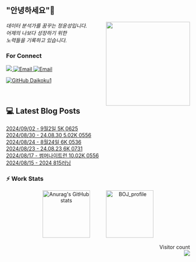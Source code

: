 
<h2> "안녕하세요"👋 </h2>
<img align='right' src="https://user-images.githubusercontent.com/50973778/144942576-b2f10b31-e628-43e4-b7da-3cc2144a5b73.gif" width="230">
<p><em> 데이터 분석가를 꿈꾸는 정윤성입니다.</br> 어제의 나보다 성장하기 위한 </br> 노력들을 기록하고 있습니다.</em></p>

### For Connect
<a href="https://blog.naver.com/jjys9047" target="_blank"><img src="https://img.shields.io/badge/-BLOG-brightgreen?style=flat-square&logo=Bloglovin&logoColor=white">
<a href="https://mail.google.com/mail/?view=cm&amp;fs=1&amp;to=jys9047@gmail.com" target="_blank"><img src="https://img.shields.io/badge/-Gmail-c14438?style=flat-square&logo=Gmail&logoColor=white" alt="Email">
<a href="mailto:jjys9047@naver.com" target="_blank"><img src="https://img.shields.io/badge/-Naver-brightgreen?style=flat-square&logo=Naver&logoColor=white" alt="Email">

[![GitHub Daikoku1](https://img.shields.io/github/followers/Daikoku1?label=follow&style=social)](https://github.com/Daikoku1)

</br>

## 💻 Latest Blog Posts
[2024/09/02 - 9월2일 5K 0625](https://blog.naver.com/jjys9047/223570001618?fromRss=true&trackingCode=rss) <br>
[2024/08/30 - 24.08.30 5.02K 0556](https://blog.naver.com/jjys9047/223566756051?fromRss=true&trackingCode=rss) <br>
[2024/08/24 - 8월24일 6K 0536](https://blog.naver.com/jjys9047/223558971250?fromRss=true&trackingCode=rss) <br>
[2024/08/23 - 24.08.23 6K 0731](https://blog.naver.com/jjys9047/223558603143?fromRss=true&trackingCode=rss) <br>
[2024/08/17 - 썸머나이트런 10.02K 0556](https://blog.naver.com/jjys9047/223551365341?fromRss=true&trackingCode=rss) <br>
[2024/08/15 - 2024 815러닝](https://blog.naver.com/jjys9047/223548910250?fromRss=true&trackingCode=rss) <br>


### ⚡ Work Stats
<p align = 'center'>
  <img src="https://github-readme-stats.vercel.app/api?username=Daikoku1&show_icons=true&theme=midnight-purple" alt="Anurag's GitHub stats" height="130" hspace="20"/>
  <img src="http://mazassumnida.wtf/api/v2/generate_badge?boj=jys9047" alt="BOJ_profile" height="130" hspace="20"/>
</p>

<p align="right"> 
  Visitor count<br>
  <img src="https://profile-counter.glitch.me/Daikoku1/count.svg" />
</p>
